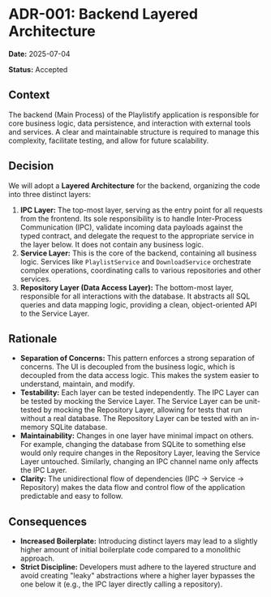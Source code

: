 # ADR-001: Backend Layered Architecture

**Date:** 2025-07-04

**Status:** Accepted

## Context

The backend (Main Process) of the Playlistify application is responsible for core business logic, data persistence, and interaction with external tools and services. A clear and maintainable structure is required to manage this complexity, facilitate testing, and allow for future scalability.

## Decision

We will adopt a **Layered Architecture** for the backend, organizing the code into three distinct layers:

1.  **IPC Layer:** The top-most layer, serving as the entry point for all requests from the frontend. Its sole responsibility is to handle Inter-Process Communication (IPC), validate incoming data payloads against the typed contract, and delegate the request to the appropriate service in the layer below. It does not contain any business logic.
2.  **Service Layer:** This is the core of the backend, containing all business logic. Services like `PlaylistService` and `DownloadService` orchestrate complex operations, coordinating calls to various repositories and other services.
3.  **Repository Layer (Data Access Layer):** The bottom-most layer, responsible for all interactions with the database. It abstracts all SQL queries and data mapping logic, providing a clean, object-oriented API to the Service Layer.

## Rationale

-   **Separation of Concerns:** This pattern enforces a strong separation of concerns. The UI is decoupled from the business logic, which is decoupled from the data access logic. This makes the system easier to understand, maintain, and modify.
-   **Testability:** Each layer can be tested independently. The IPC Layer can be tested by mocking the Service Layer. The Service Layer can be unit-tested by mocking the Repository Layer, allowing for tests that run without a real database. The Repository Layer can be tested with an in-memory SQLite database.
-   **Maintainability:** Changes in one layer have minimal impact on others. For example, changing the database from SQLite to something else would only require changes in the Repository Layer, leaving the Service Layer untouched. Similarly, changing an IPC channel name only affects the IPC Layer.
-   **Clarity:** The unidirectional flow of dependencies (IPC -> Service -> Repository) makes the data flow and control flow of the application predictable and easy to follow.

## Consequences

-   **Increased Boilerplate:** Introducing distinct layers may lead to a slightly higher amount of initial boilerplate code compared to a monolithic approach.
-   **Strict Discipline:** Developers must adhere to the layered structure and avoid creating "leaky" abstractions where a higher layer bypasses the one below it (e.g., the IPC layer directly calling a repository).